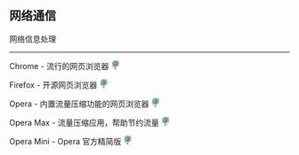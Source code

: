 ## 网络通信

网络信息处理

---

Chrome - 流行的网页浏览器 ![](../assets/earth-globe.png)

Firefox - 开源网页浏览器 ![](../assets/earth-globe.png)

Opera - 内置流量压缩功能的网页浏览器 ![](../assets/earth-globe.png)

Opera Max - 流量压缩应用，帮助节约流量 ![](../assets/earth-globe.png)

Opera Mini - Opera 官方精简版 ![](../assets/earth-globe.png)
